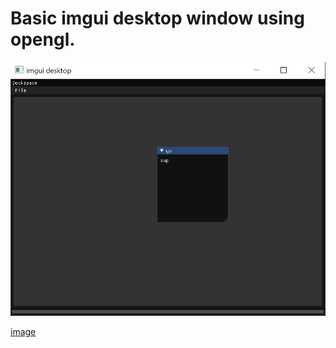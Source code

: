 <h1> Basic imgui desktop window using opengl. </h1>

![alt text](https://github.com/quarzasiphix/imgui-desktop/blob/master/imgui-desktop.jpeg)

[image](https://github.com/quarzasiphix/imgui-desktop/blob/master/imgui-desktop.jpeg)
